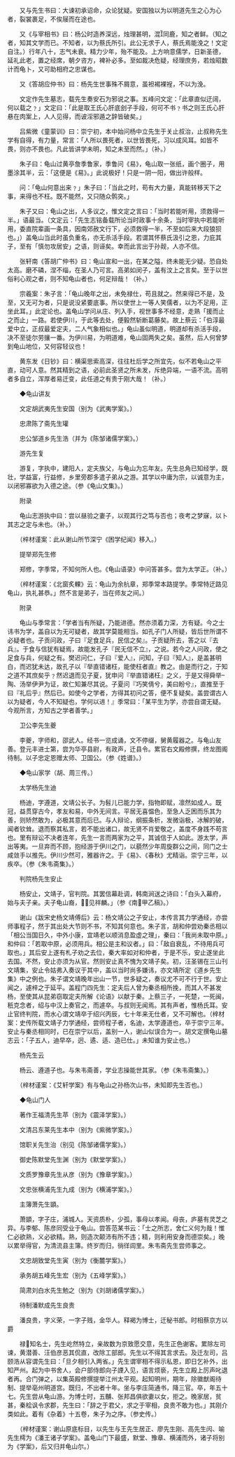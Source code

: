 <!-- { "loadSidebar": true } -->
　　又与先生书曰：大谏初承诏命，众论犹疑。安国独以为以明道先生之心为心者，裂裳裹足，不俟屦而在途也。

　　又《与宰相书》曰：杨公时造养深远，烛理甚明，混同鹿，知之者鲜。（知之者，知其文学而已。不知者，以为蔡氏所引。此公无求于人，蔡氏焉能浼之！文定自注。）行年八十，志气未衰。精力少年，殆不能及。上方响意儒学，日新圣德，延礼此老，置之经席，朝夕咨方，裨补必多。至如裁决危疑，经理庶务，若烛昭数计而龟卜，又可助相府之忠谋也。

　　又《答胡应仲书》曰：杨先生世事殊不屑意，虽袒裼裸裎，不以为浼。

　　文定作先生墓志，载先生奏安石为邪说之事。五峰问文定：「此章直似迂阔，何以载之﹖」文定曰：「此是取王氏心肝底刽子手段，何可不书﹖书之则王氏心肝悬在肉案上，人人见得，而诐淫邪遁之辞皆破矣。」

　　吕紫微《童蒙训》曰：崇宁初，本中始问杨中立先生于关止叔治，止叔称先生学有自得，有力量，常言：「人所以畏死者，以世皆畏死，习以成风耳。如皆不畏，则亦不畏也。凡此皆讲学未明，知之未至而然。」（补。）

　　朱子曰：龟山过黄亭詹季鲁家，季鲁问《易》，龟山取一张纸，画个圈子，用墨涂其半，云：「这便是《易》。」此说极好！只是一阴一阳，做出许般样。

　　问：「龟山何意出来﹖」朱子曰：「当此之时，苟有大力量，真能转移天下之事，来得也不枉。既不能然，又只随众鹘突。」

　　朱子又曰：龟山之出，人多议之，惟文定之言曰：「当时若能听用，须救得一半。」语最当。（文定云：「先生志铭备载所论当时政事十余条，当时宰执中若能听用，委直院辈画一条具，因南郊赦文行下，必须救得一半，不至如后来大段狼狈也。」）盖龟山当此时虽负重名，亦无杀活手段。若谓其怀蔡氏汲引之恩，力庇其子，至有「慎勿攻居安」之语，则诬矣。幸而此言出于孙觌，人亦不信。

　　张轩南《答胡广仲书》曰：龟山宣和一出，在某之隘，终未能无少疑。恐自处太高。磨不磷，涅不缁，在圣人乃可言。高弟如闵子，盖有汶上之言矣。至于以世俗利心观之者，则不知龟山者也，何足辩哉！（补。）

　　宗羲案：朱子言：「龟山晚年之出，未免禄仕，苟且就之。然来得已不是，及至，又无可为者，只是说没紧要底事。所以使世上一等人笑儒者，以为不足用，正坐此耳。」此定论也。盖龟山学问从庄、列入手，视世事多不经意，走熟「援而止之而止」一路。若使伊川，于此等去处，便毅然斩断葛藤矣。故上蔡云：「伯淳最爱中立，正叔最爱定夫，二人气象相似也。」龟山虽似明道，明道却有杀活手段，决不至徒尔劳攘一番。为伊川易，为明道难，龟山固两失之矣。虽然，后人何曾梦到龟山地位，又何容轻议也！

　　黄东发《日钞》曰：横渠思索高深，往往杜后学之所宜先，似不若龟山之平直，动可人意。然其精到之语，必前此圣贤之所未发，斥绝异端，一语不流。高明者多自立，浑厚者易迁变，此任道之有贵于刚大哉！（补。）

　　◆龟山讲友

　　文定胡武夷先生安国（别为《武夷学案》。）

　　忠肃陈了斋先生瓘

　　忠公邹道乡先生浩（并为《陈邹诸儒学案》。）

　　游先生复

　　游复，字执中，建阳人，定夫族父，与龟山为忘年友。先生总角已知经学，既壮，学益富，行益修，乡里旁郡多遣子弟从之游。其学以中庸为宗，以诚意为主，以闭邪寡欲为入德之途。（参《龟山文集》。）

　　附录

　　龟山志游执中曰：尝以昼验之妻子，以观其行之笃与否也；夜考之梦寐，以卜其志之定与未也。（补。）

　　（梓材谨案：此从谢山所节深宁《困学纪闻》移入。）

　　提举郑先生修

　　郑修，字季常，不知何所人也。《龟山语录》中问答甚多。尝为太学正。（补。）

　　（梓材谨案：《北窗炙輠》云：龟山为余杭章，郑季常本路提学。季常特迂路见龟山，执礼甚恭。」然不言是弟子，当在师友之间。）

　　附录

　　龟山与季常言：「学者当有所疑，乃能进德。然亦须着力深，方有疑。今之士讳书为学，盖自以为无可疑者，故其学莫能相当。如孔子门人所疑，皆后世所谓不必疑者也。子贡问政，子曰『足食足兵，民信之矣』。子贡疑所去，答之以『去兵』。于食与信犹有疑焉，故能发孔子『民无信不立』，之说。若今之人问政，使之足食与兵，何疑之有。樊迟问仁，子曰『爱人』，问知，子曰『知人』，是盖甚明白，而迟犹未达，故孔子以『举直错诸枉，能使枉者直』教之。由是而行之，于知之道不其庶矣乎﹖然迟退而见子夏，犹申问『举直错诸枉』之义，于是又得舜举陶、汤举伊尹为证，故仁知兼尽其说。子夏问『巧笑倩兮，美曰盼兮』，直推至于曰『礼后乎』然后已。如使今之学者，方得其初问之答，便不复疑矣。盖尝谓古人以为疑者，今人不知疑也，学何以进！』季常曰：「某平生为学，亦尝自谓无疑。今观所言，方知古之学者善学。」

　　卫公李先生夔

　　李夔，字师和，邵武人。经书一览成诵，文不停缀，舅黄履器之。与龟山友善。登元丰进士第，尝为华亭县尉，有政声，迁县令。累官右文殿修撰，终龙图阁待制。以子忠定恩赠太师、卫国公。（参《姓谱》。）

　　◆龟山家学（胡、周三传。）

　　太学杨先生迪

　　杨迪，字遵道，文靖公长子。为髫儿已能力学，指物即赋，凛然如成人。既冠，益贯穿古今，孝友和易，中外无间言。平居无喜愠色，至急人乏困而乐其为善，则矫然敢为，必极其意而后已。与人辩论，纲振条析，发微诣极，冰解的破，闻者钦耸。退而察其私言，若不能出诸口，故无贤不肖爱敬之，盖度不身践不苟言也。里有辩讼不决者连年，先生一言而两家为之平，其诚信于人如此。游太学，声出等夷。一旦弃而不顾，抱经游于伊川之门，以藐然少年周旋群公之间，同门之士咸敛手以推先。伊川少然可，雅器许之。于《易》、《春秋》尤精诣。崇宁三年，以疾卒。（参《朱韦斋集》。）

　　判院杨先生安止

　　杨安止，文靖子，官判院。其罢信幕赴调，韩南涧送之诗曰：「白头入幕府，始与夫子亲。夫子龟山裔，见祥麟。」（参《南甲乙稿》。）

　　谢山《跋宋史杨文靖傅后》云：杨文靖公之子安止，本传言其力学通经，亦尝师事程子，然于其出处大节则不书，不知其何意也。朱子言，胡和仲尝劝秦丞相以「相公当国日久，中外小康，宜靖老以顺消息盈虚之理」，秦曰：「我尚未取中原。」和仲曰：「若取中原，必须用兵。相公是主和议者。」曰：「敌自衰乱，不待用兵可取也。」其后安上遂有札子劝之去位，秦大率如对和仲者，于是不乐，安止遂坐此去国。不然，安止亦须为从官。然则安止真不愧为文靖子矣。初，汪圣锡在三山刊文靖集，安止令姑弗入奏议于其中，盖以当时尚多嫌讳，亦文靖所定《道乡先生集》中之例也。朱子谓文靖晚年出山一节，世多疑之，奏议尤不可不行于世。安止闻之，遽梓之于延平。盖程门四先生：定夫后人曾为秦丞相所挽，而其人不甚发杨，至使其从昆弟窃取定夫所解《论语》以献于秦。上蔡三子，一死楚，一死闽，秖克念者，绍与中汉上奏官之，而遽卒。与叔则无闻焉。其有声者，惟杨氏耳。安止官终判院，而水心谓文靖卒于绍兴丙辰，七十年来无仕者，又不可解也。（梓材案：史传所载文靖子力学通经，尝师程子者，名迪，太学遵道也，卒于崇宁三年。安止与秦丞相同时，已在崇宁以后，盖别一人，谢山似误合为一。胡文定撰龟山墓志云：「子五人，迪早卒，迥、遹、适、造已仕。」未知谁为安止也。）

　　杨先生云

　　杨云、遵道子也。与朱韦斋善，学业志操能世其家。（参《朱韦斋集》。）

　　（梓材谨案：《艾轩学案》有与龟山之孙杨次山书，未知即先生否也。）

　　◆龟山门人

　　著作王福清先生苹（别为《震泽学案》。）

　　文清吕东莱先生本中（别为《紫微学案》。）

　　馆职关先生治（别见《陈邹诸儒学案》。）

　　御史陈默堂先生渊（别为《默堂学案》。）

　　文质罗豫章先生从彦（别为《豫章学案》。）　

　　文忠张横浦先生九成（别为《横浦学案》。）

　　主簿萧先生顗。

　　萧顗，字子庄，浦城人。天资质朴，少孤，事母以孝闻。母丧，庐墓有灵芝之异。与李郁、陈彦同受业于龟山。尝答范某书云：「士之所志，舍仁义何为哉！惟仁必欲熟，义必欲精。熟，则造次颠沛有所不违；精，则利用安身而德崇矣。」晚以累举得官，为清流县主簿。终岁而归，徜徉闾里。朱韦斋先生尝师事之。

　　文忠胡致堂先生寅（别为《衡麓学案》。）

　　承务胡五峰先生宏（别为《五峰学案》。）

　　简肃刘白水先生勉之（别为《刘胡诸儒学案》。）

　　待制潘默成先生良贵

　　潘良贵，字义荣，一字子贱，金华人。释褐为博士，迁秘书郎。时相蔡京方以爵

　　禄知名士，先生屹然特立，亲故数为京致愿交意，先生正色谢客。累除左司谏，黄潜善、汪伯彦恶其侃直，改除工部郎。先生以不得其言求去。及迁左司，吕颐浩从容谓先生曰：「旦夕相引入两省。」先生谓宰相不得示私恩，即日乞补外，出知严州。起为中书舍人，会户部侍郎向子諲入见，语言烦亵，先生立殿上厉声叱退者再。合门弹之，以集英殿修撰提举江州太平观。起知明州，期年，除徽猷阁待制、提举亳州明道宫。既归，不出者十年。坐与李庄简通书，降三官。卒，年五十七。先生尝从龟山游。为博士时，五黼、张邦昌俱欲妻以女，拒之。晚家居，贫甚，秦桧讽令求郡，先生曰：「辞之于君父，求之于宰相，良贵不敢为也。」其刚介类如此。着有《杂着》十五卷，朱子为之序。（参史传。）

　　（梓材谨案：谢山原底标目，以先生与王先生居正、廖先生刚、高先生闶、喻先生樗为《潘王诸子学案》。盖龟山门下最盛，默堂、豫章、横浦而外，诸子将别为《学案》，后又归并龟山尔。）

